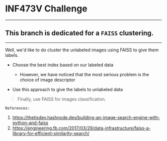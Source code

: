 
# INF473V Challenge


---
## This branch is dedicated for a `FAISS` clustering.

---


Well, we'd like to do cluster the unlabeled images using FAISS to give them labels.  

* Choose the best index based on our labeled data

    * However, we have noticed that the most serious problem is the choice of image descriptor

* Use this approach to give the labels to unlabeled data 

> Finally, use FAISS for images classification.

``References:``
1. https://thetisdev.hashnode.dev/building-an-image-search-engine-with-python-and-faiss
2. https://engineering.fb.com/2017/03/29/data-infrastructure/faiss-a-library-for-efficient-similarity-search/